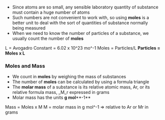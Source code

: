 - Since atoms are so small, any sensible laboratory quantity of substance must contain a huge number of atoms
- Such numbers are not convenient to work with, so using **moles** is a better unit to deal with the sort of quantities of substance normally being measured
- When we need to know the number of particles of a substance, we usually count the number of **moles**

L = Avogadro Constant = 6.02 x 10\^23 mo\^-1
Moles = Particles/L
**Particles = Moles x L**

### Moles and Mass
- We count in **moles** by weighing the mass of substances
- The number of **moles** can be calculated by using a formula triangle
- The **molar mass** of a substance is its relative atomic mass, Ar, or its relative formula mass, _M_r expressed in grams 
- Molar mass has the units **g mol****-1**

Mass = Moles x M
M = molar mass in g mol\^-1 => relative to Ar or Mr in grams

